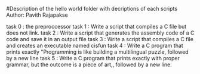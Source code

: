 
#Description of the hello world folder with decriptions of each scripts
Author:  Pavith Rajapakse

task 0 : the preproccessor
task 1 : Write a script that compiles a C file but does not link.
task 2 : Write a script that generates the assembly code of a C code and save it in an output file
task 3 : Write a script that compiles a C file and creates an executable named cisfun
task 4 : Write a C program that prints exactly "Programming is like building a multilingual puzzle, followed by a new line
task 5 : Write a C program that prints exactly with proper grammar, but the outcome is a piece of art,, followed by a new line.






